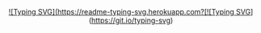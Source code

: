<div align="center">
<br><br>

[![Typing SVG](https://readme-typing-svg.herokuapp.com?[![Typing SVG](https://readme-typing-svg.herokuapp.com?font=Fira+Code&size=35&duration=4000&pause=1000&color=0ABF14&width=435&lines=Hi+%E2%9C%8B+I%60m+JaeBeom+Kim;who+is+backend+developer)](https://git.io/typing-svg)

<br><br>
</div>
